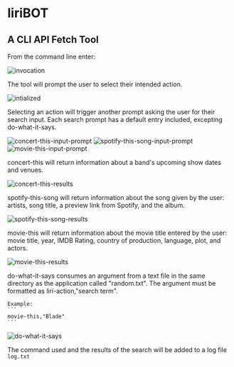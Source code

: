 # liriBOT
## A CLI API Fetch Tool

From the command line enter:

![invocation](./read-me-images/invocation.png)

The tool will prompt the user to select their intended action.

![intialized](./read-me-images/initialized.png)

Selecting an action will trigger another prompt asking the user for their search input.  Each search prompt has a default entry included, excepting do-what-it-says.

![concert-this-input-prompt](./read-me-images/concert-this-input-prompt.png)
![spotify-this-song-input-prompt](./read-me-images/spotify-this-song-input-prompt.png)
![movie-this-input-prompt](./read-me-images/movie-this-input-prompt.png)

concert-this will return information about a band's upcoming show dates and venues.

![concert-this-results](./read-me-images/concert-this-results.png)

spotify-this-song will return information about the song given by the user: artists, song title, a preview link from Spotify, and the album.

![spotify-this-song-results](./read-me-images/spotify-this-song-results.png)

movie-this will return information about the movie title entered by the user: movie title, year, IMDB Rating, country of production, language, plot, and actors.

![movie-this-results](./read-me-images/movie-this-results.png)

do-what-it-says consumes an argument from a text file in the same directory as the application called "random.txt".  The argument must be formatted as liri-action,"search term".

    Example: 
    ```
    movie-this,"Blade"
    ```

![do-what-it-says](./read-me-images/do-what-it-says-results.png)

The command used and the results of the search will be added to a log file `log.txt`

